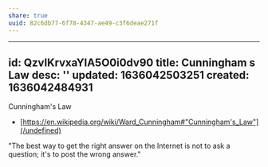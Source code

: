 ```yaml
---
share: true
uuid: 82c6db77-6f78-4347-ae49-c3f6deae271f
---
```

---
id: QzvIKrvxaYIA5O0i0dv90
title: Cunningham s Law
desc: ''
updated: 1636042503251
created: 1636042484931
---

Cunningham's Law

* [https://en.wikipedia.org/wiki/Ward_Cunningham#"Cunningham's_Law"](/undefined)


"The best way to get the right answer on the Internet is not to ask a question; it's to post the wrong answer."